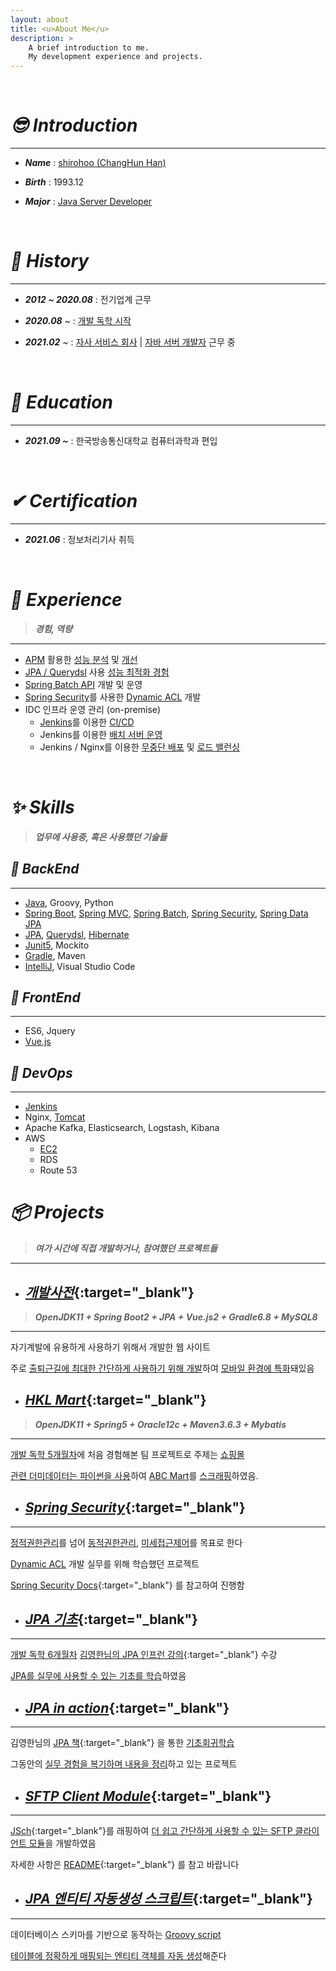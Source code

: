 ```yaml
---
layout: about
title: <u>About Me</u>
description: >
    A brief introduction to me.
    My development experience and projects.
---
```


&nbsp;  

# ***😎 Introduction***

---

- ***Name*** :  <u>shirohoo (ChangHun Han)</u>

- ***Birth*** : 1993.12

- ***Major*** : <u>Java Server Developer</u>

&nbsp;  

# ***📖 History***

---

- ***2012 ~ 2020.08*** : 전기업계 근무

- ***2020.08*** ~ : <u>개발 독학 시작</u>

- ***2021.02*** ~ : <u>자사 서비스 회사</u> \| <u>자바 서버 개발자</u> 근무 중

&nbsp;

# ***📜 Education***

---

- ***2021.09 ~*** : 한국방송통신대학교 컴퓨터과학과 편입


&nbsp;  

# ***✔ Certification***

---

- ***2021.06*** : 정보처리기사 취득

&nbsp;  

# ***👏 Experience***

> ***경험, 역량***

---

- <u>APM</u> 활용한 <u>성능 분석</u> 및 <u>개선</u>
- <u>JPA / Querydsl</u> 사용 <u>성능 최적화 경험</u>
- <u>Spring Batch API</u> 개발 및 운영
- <u>Spring Security</u>를 사용한 <u>Dynamic ACL</u> 개발
- IDC 인프라 운영 관리 (on-premise)
    - <u>Jenkins</u>를 이용한 <u>CI/CD</u>
    - Jenkins를 이용한 <u>배치 서버 운영</u>
    - Jenkins / Nginx를 이용한 <u>무중단 배포</u> 및 <u>로드 밸런싱</u>

&nbsp;  

# ***✨ Skills***

> ***업무에 사용중, 혹은 사용했던 기술들***

## ***🔐 BackEnd***

---

- <u>Java</u>, Groovy, Python
- <u>Spring Boot</u>, <u>Spring MVC</u>, <u>Spring Batch</u>, <u>Spring Security</u>, <u>Spring Data JPA</u>
- <u>JPA</u>, <u>Querydsl</u>, <u>Hibernate</u>
- <u>Junit5</u>, Mockito
- <u>Gradle</u>, Maven
- <u>IntelliJ</u>, Visual Studio Code

## ***🎨 FrontEnd***

---

- ES6, Jquery
- <u>Vue.js</u>

## ***🕋 DevOps***

---

- <u>Jenkins</u>
- Nginx, <u>Tomcat</u>
- Apache Kafka, Elasticsearch, Logstash, Kibana
- AWS
    - <u>EC2</u>
    - RDS
    - Route 53

# ***📦 Projects***

> ***여가 시간에 직접 개발하거나, 참여했던 프로젝트들***

---

- ## [***개발사전***](http://15.165.178.142/#/){:target="_blank"}

> ***OpenJDK11 + Spring Boot2 + JPA + Vue.js2 + Gradle6.8 + MySQL8***

---

자기계발에 유용하게 사용하기 위해서 개발한 웹 사이트

주로 <u>출퇴근길에 최대한 간단하게 사용하기 위해 개발</u>하여 <u>모바일 환경에 특화</u>돼있음

- ## [***HKL Mart***](https://github.com/shirohoo/hkl-mart){:target="_blank"}

> ***OpenJDK11 + Spring5 + Oracle12c + Maven3.6.3 + Mybatis***

---

<u>개발 독학 5개월차</u>에 처음 경험해본 팀 프로젝트로 주제는 <u>쇼핑몰</u>

<u>관련 더미데이터는 파이썬을 사용</u>하여 <a href="https://abcmart.a-rt.com/" target="_blank">ABC Mart</a>를 <u>스크래핑</u>하였음.

- ## [***Spring Security***](https://github.com/shirohoo/spring-security-dynamic-acl){:target="_blank"}

---


<u>정적권한관리</u>를 넘어 <u>동적권한관리</u>, <u>미세접근제어</u>를 목표로 한다

<u>Dynamic ACL</u> 개발 실무를 위해 학습했던 프로젝트

[Spring Security Docs](https://docs.spring.io/spring-security/site/docs/current/reference/html5/){:target="_blank"} 를 참고하여 진행함

- ## [***JPA 기초***](https://github.com/shirohoo/jpa){:target="_blank"}

---

<u>개발 독학 6개월차</u> [김영한님의 JPA 인프런 강의](https://www.inflearn.com/course/ORM-JPA-Basic/dashboard){:target="_blank"} 수강

<u>JPA를 실무에 사용할 수 있는 기초를 학습</u>하였음

- ## [***JPA in action***](https://github.com/shirohoo/jpa-in-action){:target="_blank"}

---

김영한님의 [JPA 책](http://www.kyobobook.co.kr/product/detailViewKor.laf?mallGb=KOR&ejkGb=KOR&barcode=9788960777330){:target="_blank"} 을 통한 <u>기초회귀학습</u>

그동안의 <u>실무 경험을 복기하며 내용을 정리</u>하고 있는 프로젝트

- ## [***SFTP Client Module***](https://github.com/shirohoo/sftp-client){:target="_blank"}

---

[JSch](https://github.com/is/jsch){:target="_blank"}를 래핑하여 <u>더 쉽고 간단하게 사용할 수 있는 SFTP 클라이언트 모듈</u>을 개발하였음

자세한 사항은 [README](https://github.com/shirohoo/sftp-client/blob/master/README.md){:target="_blank"} 를 참고 바랍니다

- ## [***JPA 엔티티 자동생성 스크립트***](https://github.com/shirohoo/create-automation-jpa-entity){:target="_blank"}

---

데이터베이스 스키마를 기반으로 동작하는 <u>Groovy script</u>

<u>테이블에 정확하게 매핑되는 엔티티 객체를 자동 생성</u>해준다

